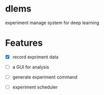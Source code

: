 # dlems
experiment manage system for deep learning

# Features

- [x] record expriment data
- [ ] a GUI for analysis
- [ ] generate experiment command
- [ ] experiment scheduler

